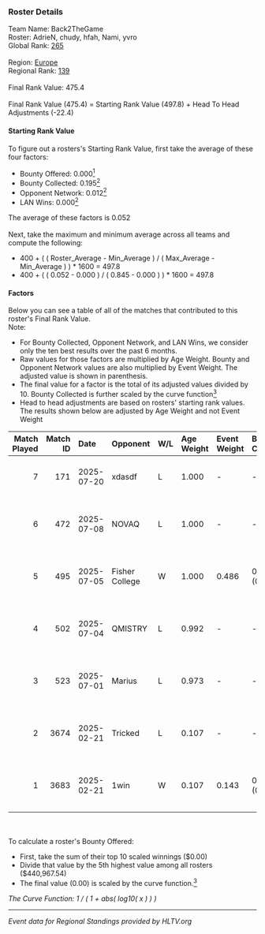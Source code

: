 ### Roster Details<br />
Team Name: Back2TheGame<br />
Roster: AdrieN, chudy, hfah, Nami, yvro<br />
Global Rank: [265](../../standings_global_2025_08_04.md)<br />
<br />
Region: [Europe]( ../../standings_europe_2025_08_04.md)<br />
Regional Rank: [139]( ../../standings_europe_2025_08_04.md)<br />
<br />
Final Rank Value:  475.4<br />
<br />
Final Rank Value (475.4) = Starting Rank Value (497.8) + Head To Head Adjustments (-22.4)<br />

#### Starting Rank Value<br />
To figure out a rosters's Starting Rank Value, first take the average of these four factors:<br />
- Bounty Offered: 0.000[<sup>1</sup>](#table2)
- Bounty Collected: 0.195[<sup>2</sup>](#table1)
- Opponent Network: 0.012[<sup>2</sup>](#table1)
- LAN Wins: 0.000[<sup>2</sup>](#table1)

The average of these factors is 0.052<br />
<br />
Next, take the maximum and minimum average across all teams and compute the following:<br />
- 400 + ( ( Roster_Average - Min_Average ) / ( Max_Average - Min_Average ) ) * 1600 = 497.8
- 400 + ( ( 0.052 - 0.000 ) / ( 0.845 - 0.000 ) ) * 1600 = 497.8


#### Factors<br />
Below you can see a table of all of the matches that contributed to this roster's Final Rank Value.<br />
Note:<br />

- For Bounty Collected, Opponent Network, and LAN Wins, we consider only the ten best results over the past 6 months.
- Raw values for those factors are multiplied by Age Weight. Bounty and Opponent Network values are also multiplied by Event Weight. The adjusted value is shown in parenthesis.
- The final value for a factor is the total of its adjusted values divided by 10. Bounty Collected is further scaled by the curve function[<sup>3</sup>](#curveFunction)
- Head to head adjustments are based on rosters' starting rank values. The results shown below are adjusted by Age Weight and not Event Weight
<span id="table1"></span><br />


| Match Played | Match ID | Date       | Opponent       | W/L | Age Weight | Event Weight | Bounty Collected | Opponent Network | LAN Wins  | H2H Adj. | Roster                                  |
| -: | -: | :- | :- | :- | :- | :- | :- | :- | :- | -: | :- |
|            7 |      171 | 2025-07-20 | xdasdf         | L   | 1.000      | -            | -                | -                | -         |   -19.02 | AdrieN, chudy, hfah, Nami, yvro         |
|            6 |      472 | 2025-07-08 | NOVAQ          | L   | 1.000      | -            | -                | -                | -         |   -11.31 | AdrieN, chudy, darchevile, Melavi, Nami |
|            5 |      495 | 2025-07-05 | Fisher College | W   | 1.000      | 0.486        | 0.001 (0.001)    | 0.236 (0.115)    | 0 (0.000) |    20.27 | AdrieN, chudy, darchevile, Melavi, Nami |
|            4 |      502 | 2025-07-04 | QMISTRY        | L   | 0.992      | -            | -                | -                | -         |    -9.07 | AdrieN, chudy, darchevile, Melavi, Nami |
|            3 |      523 | 2025-07-01 | Marius         | L   | 0.973      | -            | -                | -                | -         |    -5.69 | AdrieN, chudy, darchevile, Melavi, Nami |
|            2 |     3674 | 2025-02-21 | Tricked        | L   | 0.107      | -            | -                | -                | -         |    -0.30 | AdrieN, chudy, darchevile, mwlky, Nami  |
|            1 |     3683 | 2025-02-21 | 1win           | W   | 0.107      | 0.143        | 0.007 (0.000)    | 0.301 (0.005)    | 0 (0.000) |     2.76 | AdrieN, chudy, darchevile, mwlky, Nami  |

<br />
<span id="table2"></span><br />
To calculate a roster's Bounty Offered:<br />

- First, take the sum of their top 10 scaled winnings ($0.00)
- Divide that value by the 5th highest value among all rosters ($440,967.54)
- The final value (0.00) is scaled by the curve function.[<sup>3</sup>](#curveFunction)

<span id="curveFunction"></span>_The Curve Function: 1 / ( 1 + abs( log10( x ) ) )_<br />

---
_Event data for Regional Standings provided by HLTV.org_<br />
